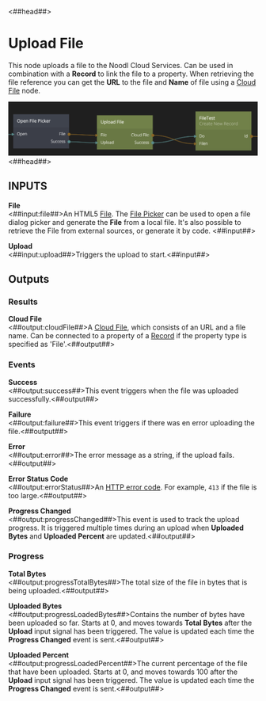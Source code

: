 <##head##>
# Upload File

This node uploads a file to the Noodl Cloud Services. Can be used in combination with a **Record** to link the file to a property. When retrieving the file reference you can get the **URL** to the file and **Name** of file using a [Cloud File](/nodes/cloud-services/cloud-file.md) node.

![](upload-file.png ':class=img-size-l')
<##head##>

## INPUTS

**File**  
<##input:file##>An HTML5 [File](https://developer.mozilla.org/en-US/docs/Web/API/File). The [File Picker](/nodes/utilities/file-picker.md) can be used to open a file dialog picker and generate the **File** from a local file. It's also possible to retrieve the File from external sources, or generate it by code. <##input##>

**Upload**  
<##input:upload##>Triggers the upload to start.<##input##>

## Outputs

### Results
**Cloud File**  
<##output:cloudFile##>A [Cloud File](/nodes/cloud-services/cloud-file.md), which consists of an URL and a file name. Can be connected to a property of a [Record](/nodes/cloud-services/model.md) if the property type is specified as 'File'.<##output##>

### Events

**Success**   
<##output:success##>This event triggers when the file was uploaded successfully.<##output##>

**Failure**  
<##output:failure##>This event triggers if there was en error uploading the file.<##output##>

**Error**   
<##output:error##>The error message as a string, if the upload fails.<##output##>

**Error Status Code**   
<##output:errorStatus##>An [HTTP error code](https://developer.mozilla.org/en-US/docs/Web/HTTP/Status). For example, `413` if the file is too large.<##output##>

**Progress Changed**   
<##output:progressChanged##>This event is used to track the upload progress. It is triggered multiple times during an upload when **Uploaded Bytes** and **Uploaded Percent** are updated.<##output##>

### Progress

**Total Bytes**  
<##output:progressTotalBytes##>The total size of the file in bytes that is being uploaded.<##output##>

**Uploaded Bytes**   
<##output:progressLoadedBytes##>Contains the number of bytes have been uploaded so far. Starts at 0, and moves towards **Total Bytes** after the **Upload** input signal has been triggered. The value is updated each time the **Progress Changed** event is sent.<##output##>

**Uploaded Percent**   
<##output:progressLoadedPercent##>The current percentage of the file that have been uploaded. Starts at 0, and moves towards 100 after the **Upload** input signal has been triggered. The value is updated each time the **Progress Changed** event is sent.<##output##>

